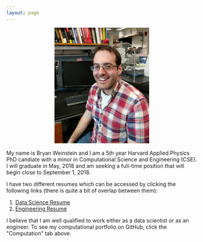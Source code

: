 ```yaml
---
layout: page
---
```


<p align="center">
<img src="images/resized/me_at_the_desk_cropped.jpg" width="250">
</p>


My name is Bryan Weinstein and I am a 5th year Harvard Applied Physics PhD candiate with a minor in Computational Science and Engineering (CSE). I will graduate in May, 2018 and am seeking a full-time position that will begin close to September 1, 2018.

I have two different resumes which can be accessed by clicking the following links (there is quite a bit of overlap between them):
1. [Data Science Resume](documents/data_science_resume.pdf)
2. [Engineering Resume](documents/engineering_resume.pdf) 

I believe that I am well qualified to work either as a data scientist or as an engineer. To see my computational portfolio on GitHub, click the "Computation" tab above.
